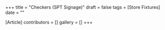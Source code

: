 +++
title = "Checkers (SPT Signage)"
draft = false
tags = [Store Fixtures]
date = ""

[Article]
contributors = []
gallery = []
+++